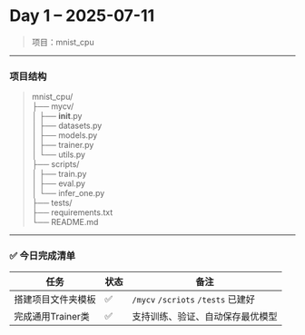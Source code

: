 # Day 1 – 2025-07-11

> 项目：mnist_cpu  
---

### 项目结构
>mnist_cpu/  
>├── mycv/  
>│   ├── __init__.py  
>│   ├── datasets.py  
>│   ├── models.py  
>│   ├── trainer.py  
>│   └── utils.py  
>├── scripts/  
>│   ├── train.py  
>│   ├── eval.py  
>│   └── infer_one.py  
>├── tests/  
>├── requirements.txt  
>└── README.md  

---

### ✅ 今日完成清单
| 任务 | 状态 | 备注                              |
|------|------|---------------------------------|
| 搭建项目文件夹模板 | ✅ | `/mycv` `/scriots` `/tests` 已建好 |
| 完成通用Trainer类 | ✅ | 支持训练、验证、自动保存最优模型                |

